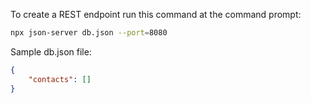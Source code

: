 To create a REST endpoint run this command at the command prompt:

```sh
npx json-server db.json --port=8080
```

Sample db.json file:

```json
{
    "contacts": []
}
```